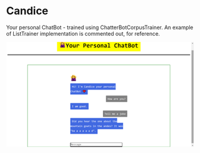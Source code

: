 # Candice

Your personal ChatBot - trained using ChatterBotCorpusTrainer. An example of ListTrainer implementation is commented out, for reference.

![](images/chatbot.png)